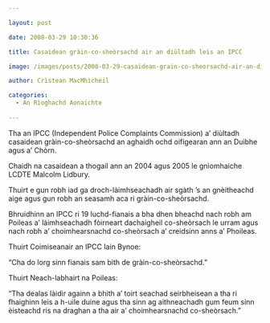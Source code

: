 ```yaml
---

layout: post

date: 2008-03-29 10:30:36

title: Casaidean gràin-co-sheòrsachd air an diùltadh leis an IPCC

image: /images/posts/2008-03-29-casaidean-grain-co-sheorsachd-air-an-diultadh-leis-an-ipcc.webp

author: Crìstean MacMhìcheil

categories:
  - An Rìoghachd Aonaichte
  
---
```


Tha an IPCC (Independent Police Complaints Commission) a’ diùltadh casaidean gràin-co-sheòrsachd an aghaidh ochd oifigearan ann an Duibhe agus a’ Chòrn.

Chaidh na casaidean a thogail ann an 2004 agus 2005 le gnìomhaiche LCDTE Malcolm Lidbury.

Thuirt e gun robh iad ga droch-làimhseachadh air sgàth ’s an gnèitheachd aige agus gun robh an seasamh aca ri gràin-co-sheòrsachd.

Bhruidhinn an IPCC ri 19 luchd-fianais a bha dhen bheachd nach robh am Poileas a’ làimhseachadh fòirneart dachaigheil co-sheòrsach le urram agus nach robh a’ choimhearsnachd co-sheòrsach a’ creidsinn anns a’ Phoileas.

Thuirt Coimiseanair an IPCC Iain Bynoe:

“Cha do lorg sinn fianais sam bith de gràin-co-sheòrsachd.”

Thuirt Neach-labhairt na Poileas:

“Tha dealas làidir againn a bhith a’ toirt seachad seirbheisean a tha ri fhaighinn leis a h-uile duine agus tha sinn ag aithneachadh gum feum sinn èisteachd ris na draghan a tha air a’ choimhearsnachd co-sheòrsach.”

